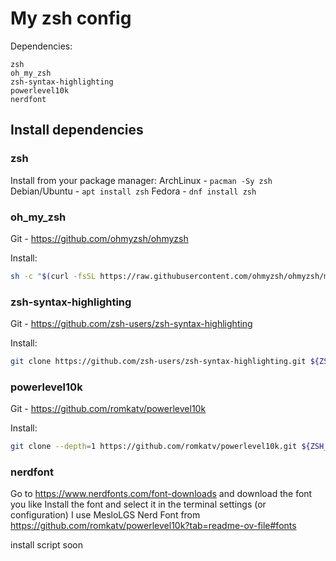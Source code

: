 # My zsh config

Dependencies:
```
zsh
oh_my_zsh
zsh-syntax-highlighting
powerlevel10k
nerdfont
```

## Install dependencies
### zsh
Install from your package manager:
ArchLinux - `pacman -Sy zsh`
Debian/Ubuntu - `apt install zsh`
Fedora - `dnf install zsh`

### oh_my_zsh
Git - https://github.com/ohmyzsh/ohmyzsh

Install:
```sh
sh -c "$(curl -fsSL https://raw.githubusercontent.com/ohmyzsh/ohmyzsh/master/tools/install.sh)"
```

### zsh-syntax-highlighting
Git - https://github.com/zsh-users/zsh-syntax-highlighting

Install:
```sh
git clone https://github.com/zsh-users/zsh-syntax-highlighting.git ${ZSH_CUSTOM:-~/.oh-my-zsh/custom}/plugins/zsh-syntax-highlighting
```

### powerlevel10k
Git - https://github.com/romkatv/powerlevel10k

Install:
```sh
git clone --depth=1 https://github.com/romkatv/powerlevel10k.git ${ZSH_CUSTOM:-$HOME/.oh-my-zsh/custom}/themes/powerlevel10k
```

### nerdfont
Go to https://www.nerdfonts.com/font-downloads and download the font you like
Install the font and select it in the terminal settings (or configuration)
I use MesloLGS Nerd Font from https://github.com/romkatv/powerlevel10k?tab=readme-ov-file#fonts


install script soon
